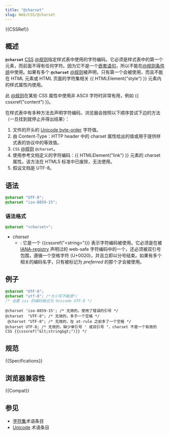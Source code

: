 ```yaml
---
title: "@charset"
slug: Web/CSS/@charset
---
```


{{CSSRef}}

## 概述

**`@charset`** [CSS](/zh-CN/docs/Web/CSS) [@规则](/zh-CN/docs/CSS/At-rule)指定样式表中使用的字符编码。它必须是样式表中的第一个元素，而前面不得有任何字符。因为它不是一个[嵌套语句](/zh-CN/docs/Web/CSS/Syntax#css_语句)，所以不能在[@规则](/zh-CN/docs/CSS/At-rule)[条件组](/zh-CN/docs/Web/CSS/At-rule#条件规则组)中使用。如果有多个 **`@charset`** [@规则](/zh-CN/docs/CSS/At-rule)被声明，只有第一个会被使用，而且不能在 HTML 元素或 HTML 页面的字符集相关 {{ HTMLElement("style") }} 元素内的样式属性内使用。

此 [@规则](/zh-CN/docs/CSS/At-rule)在某些 CSS 属性中使用非 ASCII 字符时非常有用，例如 {{ cssxref("content") }}。

在样式表中有多种方法去声明字符编码，浏览器会按照以下顺序尝试下边的方法（一旦找到就停止并得出结果）：

1. 文件的开头的 [Unicode byte-order](https://zh.wikipedia.org/wiki/字节顺序标记) 字符值。
2. 由 Content-Type：HTTP header 中的 charset 属性给出的值或用于提供样式表的协议中的等效值。
3. `CSS` [@规则](/zh-CN/docs/CSS/At-rule) `@charset`。
4. 使用参考文档定义的字符编码：{{ HTMLElement("link") }} 元素的 charset 属性。该方法在 HTML5 标准中已废除，无法使用。
5. 假设文档是 UTF-8。

## 语法

```css
@charset "UTF-8";
@charset "iso-8859-15";
```

### 语法格式

```css
@charset "<charset>";
```

- _charset_
  - : 它是一个 {{cssxref("&lt;string&gt;")}} 表示字符编码被使用。它必须是在被 [IANA-registry](http://www.iana.org/assignments/character-sets) 声明过的 web-safe 字符编码中的一个，还必须被双引号包围，遵循一个空格字符 (U+0020)，并且立即以分号结束。如果有多个相关的编码名字，只有被标记为 _preferred_ 的那个才会被使用。

## 例子

```css
@charset "UTF-8";
@charset "utf-8"; /*大小写不敏感*/
/* 设置 css 的编码格式为 Unicode UTF-8 */
```

```css-nolint example-bad
@charset 'iso-8859-15'; /* 无效的，使用了错误的引号 */
@charset  "UTF-8"; /* 无效的，多于一个空格 */
 @charset "UTF-8"; /* 无效的，在 at-rule 之前多了一个空格 */
@charset UTF-8; /* 无效的，缺少单引号 ' 或双引号 "，charset 不是一个有效的 CSS {{cssxref("&lt;string&gt;")}} */
```

## 规范

{{Specifications}}

## 浏览器兼容性

{{Compat}}

## 参见

- [字符集](/zh-CN/docs/Glossary/character_set)术语条目
- [Unicode](/zh-CN/docs/Glossary/Unicode) 术语条目
